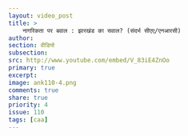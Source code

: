 ```yaml
---
layout: video_post
title: >
    नागरिकता पर बवाल : झारखंड का सवाल? (संदर्भ सीएए/एनआरसी)
author:
section: वीडियो
subsection:
src: http://www.youtube.com/embed/V_83iE4ZnOo
primary: true
excerpt:
image: ank110-4.png
comments: true
share: true
priority: 4
issue: 110
tags: [caa]
---
```

